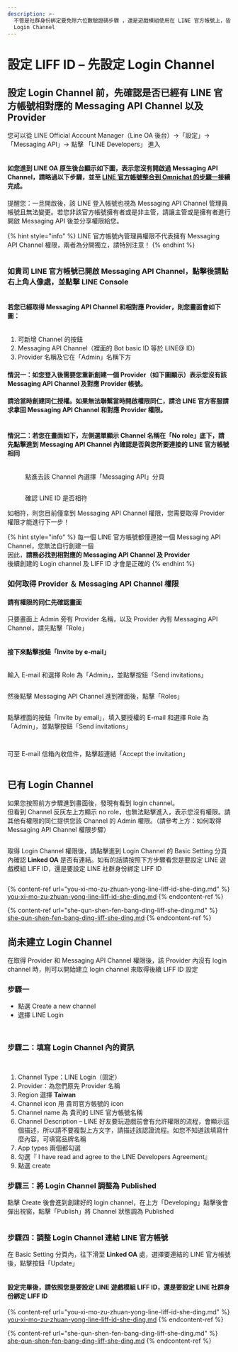 ```yaml
---
description: >-
  不管是社群身份綁定要免除六位數驗證碼步驟 ，還是遊戲模組使用在 LINE 官方帳號上，皆需要先有 LIFF ID，設定 LIFF ID 前需要先設定好
  Login Channel
---
```


# 設定 LIFF ID – 先設定 Login Channel

## 設定 Login Channel 前，先確認是否已經有 LINE 官方帳號相對應的 Messaging API Channel 以及 Provider

您可以從 LINE Official Account Manager（Line OA 後台）->「設定」-> 「Messaging API」-> 點擊 「LINE Developers」 進入

<figure><img src="../../../../.gitbook/assets/截圖 2022-01-03 上午11.34.26 (1).png" alt=""><figcaption></figcaption></figure>

#### 如您進到 LINE OA 原生後台顯示如下圖，表示您沒有開啟過 Messaging API Channel，請略過以下步驟，並至 [LINE 官方帳號整合到 Omnichat 的步驟一](line2.0.md#bu-zhou-yi)接續完成。

提醒您：一旦開啟後，該 LINE 登入帳號也視為 Messaging API Channel 管理員帳號且無法變更。若您非該官方帳號擁有者或是非主管，請讓主管或是擁有者進行開啟 Messaging API 後並分享權限給您。

{% hint style="info" %}
LINE 官方帳號內管理員權限不代表擁有 Messaging API Channel 權限，兩者為分開獨立，請特別注意！
{% endhint %}

<figure><img src="../../../../.gitbook/assets/LINE OA 尚未開啟 Messaging API Channel .png" alt=""><figcaption></figcaption></figure>

### 如貴司 LINE 官方帳號已開啟 Messaging API Channel，點擊後請點右上角人像處，並點擊 LINE Console

<figure><img src="../../../../.gitbook/assets/LINE Console.png" alt=""><figcaption></figcaption></figure>

#### 若您已經取得 Messaging API Channel 和相對應 Provider，則您畫面會如下圖：

<figure><img src="../../../../.gitbook/assets/截圖 2022-10-24 下午3.20.55.png" alt=""><figcaption></figcaption></figure>

1. 可新增 Channel 的按鈕
2. Messaging API Channel（裡面的 Bot basic ID 等於 LINE@ ID）
3. Provider 名稱及它在「Admin」名稱下方

#### 情況一：如您登入後需要您重新創建一個 Provider（如下圖顯示）表示您沒有該 Messaging API Channel 及對應 Provider 帳號。

#### 請洽當時創建同仁授權。如果無法聯繫當時開啟權限同仁，請洽 LINE 官方客服請求拿回 Messaging API Channel 和對應 Provider 權限。

<figure><img src="../../../../.gitbook/assets/LINE Console-1.png" alt=""><figcaption></figcaption></figure>

#### 情況二：若您在畫面如下，左側選單顯示 Channel 名稱在「No role」底下，請先點擊進到 Messaging API Channel 內確認是否與您所要連接的 LINE 官方帳號相同

<div>

<figure><img src="../../../../.gitbook/assets/截圖 2022-10-24 下午1.47.39.png" alt=""><figcaption><p>點進去該 Channel 內選擇「Messaging API」分頁</p></figcaption></figure>

 

<figure><img src="../../../../.gitbook/assets/截圖 2022-10-24 下午1.53.33.png" alt=""><figcaption><p>確認 LINE ID 是否相符</p></figcaption></figure>

</div>

如相符，則您目前僅拿到 Messaging API Channel 權限，您需要取得 Provider 權限才能進行下一步！

{% hint style="info" %}
每一個 LINE 官方帳號都僅連接一個 Messaging API Channel，您無法自行創建一個\
因此，**請務必找到相對應的 Messaging API Channel 及 Provider**\
後續創建的 Login channel 及 LIFF ID 才會是正確的
{% endhint %}

### 如何取得 Provider ＆ Messaging API Channel 權限

#### 請有權限的同仁先確認畫面

只要畫面上 Admin 旁有 Provider 名稱，以及 Provider 內有 Messaging API Channel，請先點擊「Role」

<figure><img src="../../../../.gitbook/assets/截圖 2022-10-24 下午4.17.52.png" alt=""><figcaption></figcaption></figure>

#### 接下來點擊按鈕「Invite by e-mail」

<figure><img src="../../../../.gitbook/assets/截圖 2022-10-24 下午4.26.04.png" alt=""><figcaption></figcaption></figure>

輸入 E-mail 和選擇 Role 為「Admin」，並點擊按鈕「Send invitations」

<figure><img src="../../../../.gitbook/assets/截圖 2022-10-24 下午4.41.34.png" alt=""><figcaption></figcaption></figure>

然後點擊 Messaging API Channel 進到裡面後，點擊「Roles」

<figure><img src="../../../../.gitbook/assets/截圖 2022-10-24 下午5.29.51.png" alt=""><figcaption></figcaption></figure>

點擊裡面的按鈕「Invite by email」，填入要授權的 E-mail 和選擇 Role 為「Admin」，並點擊按鈕「Send invitations」

<figure><img src="../../../../.gitbook/assets/截圖 2022-10-24 下午5.39.12.png" alt=""><figcaption></figcaption></figure>

<figure><img src="../../../../.gitbook/assets/截圖 2022-10-24 下午4.41.34.png" alt=""><figcaption></figcaption></figure>

可至 E-mail 信箱內收信件，點擊超連結「Accept the invitation」

<figure><img src="../../../../.gitbook/assets/截圖 2022-10-24 下午5.42.56.png" alt=""><figcaption></figcaption></figure>

## 已有 Login Channel

如果您按照前方步驟進到畫面後，發現有看到 login channel。\
但看到 Channel 反灰左上方顯示 no role，也無法點擊進入，表示您沒有權限。請其他有權限的同仁提供您該 Channel 的 Admin 權限。（請參考上方：如何取得 Messaging API Channel 權限步驟）

<figure><img src="../../../../.gitbook/assets/截圖 2022-10-24 下午5.45.17.png" alt=""><figcaption></figcaption></figure>

取得 Login Channel 權限後，請點擊進到 Login Channel 的 Basic Setting 分頁內確認 **Linked OA** 是否有連結。如有的話請按照下方步驟看您是要設定 LINE 遊戲模組 LIFF ID，還是要設定 LINE 社群身份綁定 LIFF ID

<figure><img src="../../../../.gitbook/assets/截圖 2022-10-24 下午6.15.49.png" alt=""><figcaption></figcaption></figure>

{% content-ref url="you-xi-mo-zu-zhuan-yong-line-liff-id-she-ding.md" %}
[you-xi-mo-zu-zhuan-yong-line-liff-id-she-ding.md](you-xi-mo-zu-zhuan-yong-line-liff-id-she-ding.md)
{% endcontent-ref %}

{% content-ref url="she-qun-shen-fen-bang-ding-liff-she-ding.md" %}
[she-qun-shen-fen-bang-ding-liff-she-ding.md](she-qun-shen-fen-bang-ding-liff-she-ding.md)
{% endcontent-ref %}

## 尚未建立 Login Channel&#x20;

在取得 Provider 和 Messaging API Channel 權限後，該 Provider 內沒有 login channel 時，則可以開始建立 login channel 來取得後續 LIFF ID 設定

### 步驟一

* 點選 Create a new channel
* 選擇 LINE Login

<div>

<figure><img src="../../../../.gitbook/assets/截圖 2022-10-24 下午5.58.11.png" alt=""><figcaption></figcaption></figure>

 

<figure><img src="../../../../.gitbook/assets/截圖 2022-10-24 下午5.58.40.png" alt=""><figcaption></figcaption></figure>

</div>

### 步驟二：填寫 Login Channel 內的資訊

<figure><img src="../../../../.gitbook/assets/截圖 2021-12-09 下午6.30.03.png" alt=""><figcaption></figcaption></figure>

<figure><img src="../../../../.gitbook/assets/截圖 2021-12-09 下午6.38.22.png" alt=""><figcaption></figcaption></figure>

1. Channel Type：LINE Login（固定）
2. Provider：為您們原先 Provider 名稱
3. Region 選擇 **Taiwan**
4. Channel icon 用 貴司官方帳號的 icon
5. Channel name 為 貴司的 LINE 官方帳號名稱
6. Channel Description – LINE 好友要玩遊戲前會有允許權限的流程，會顯示這個描述，所以請不要複製上方文字，請描述該認證流程。如您不知道該填寫什麼內容，可填寫品牌名稱
7. App types 兩個都勾選
8. 勾選『 I have read and agree to the LINE Developers Agreement』
9. 點選 create

### 步驟三：將 Login Channel 調整為 Published

點擊 Create 後會進到創建好的 login channel，在上方「Developing」點擊後會彈出視窗，點擊「Publish」將 Channel 狀態調為 Published

<figure><img src="../../../../.gitbook/assets/截圖 2022-10-24 下午6.30.20.png" alt=""><figcaption></figcaption></figure>

### 步驟四：調整 Login Channel 連結 LINE 官方帳號

在 Basic Setting 分頁內，往下滑至 **Linked OA** 處，選擇要連結的 LINE 官方帳號後，點擊按鈕「Update」

<figure><img src="../../../../.gitbook/assets/截圖 2022-10-24 下午6.22.56.png" alt=""><figcaption></figcaption></figure>

#### 設定完畢後，請依照您是要設定 LINE 遊戲模組 LIFF ID，還是要設定 LINE 社群身份綁定 LIFF ID

{% content-ref url="you-xi-mo-zu-zhuan-yong-line-liff-id-she-ding.md" %}
[you-xi-mo-zu-zhuan-yong-line-liff-id-she-ding.md](you-xi-mo-zu-zhuan-yong-line-liff-id-she-ding.md)
{% endcontent-ref %}

{% content-ref url="she-qun-shen-fen-bang-ding-liff-she-ding.md" %}
[she-qun-shen-fen-bang-ding-liff-she-ding.md](she-qun-shen-fen-bang-ding-liff-she-ding.md)
{% endcontent-ref %}
